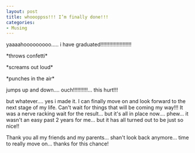 ```yaml
---
layout: post
title: whoooppss!!! I’m finally done!!!
categories:
- Musing
---
```



yaaaahooooooooo..... i have graduated!!!!!!!!!!!!!!!!!!!!!

\*throws confetti\*

\*screams out loud\*

\*punches in the air\*

jumps up and down.... ouch!!!!!!!!!!... this hurt!!!

but whatever.... yes i made it. I can finally move on and look forward to the next stage of my life. Can't wait for things that will be coming my way!!! It was a nerve racking wait for the result... but it's all in place now.... phew... it wasn't an easy past 2 years for me... but it has all turned out to be just so nice!!

Thank you all my friends and my parents... shan't look back anymore... time to really move on... thanks for this chance!
